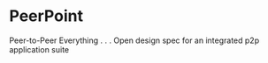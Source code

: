 PeerPoint
=========

Peer-to-Peer Everything . . . Open design spec for an integrated p2p application suite